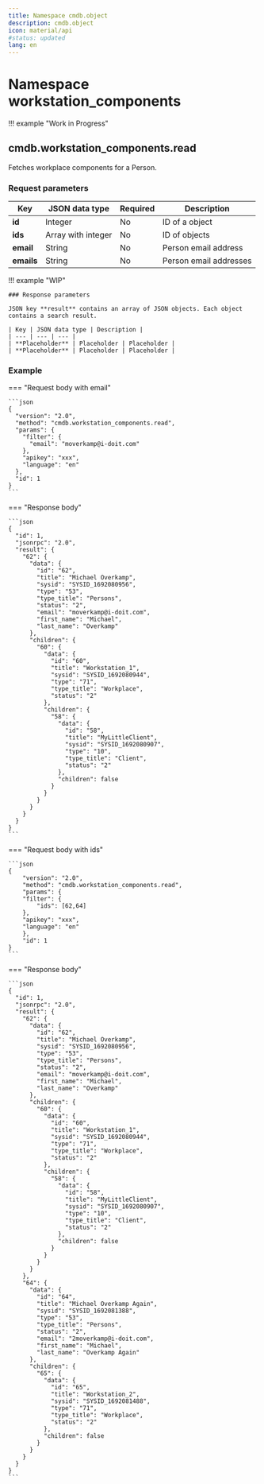 ```yaml
---
title: Namespace cmdb.object
description: cmdb.object
icon: material/api
#status: updated
lang: en
---
```


# Namespace workstation_components

!!! example "Work in Progress"

## cmdb.workstation_components.read

Fetches workplace components for a Person.

### Request parameters

| Key | JSON data type | Required | Description |
| --- | --- | --- | --- |
| **id** | Integer | No | ID of a object |
| **ids** | Array with integer | No | ID of objects |
| **email** | String | No | Person email address |
| **emails** | String | No | Person email addresses |

!!! example "WIP"

    ### Response parameters

    JSON key **result** contains an array of JSON objects. Each object contains a search result.

    | Key | JSON data type | Description |
    | --- | --- | --- |
    | **Placeholder** | Placeholder | Placeholder |
    | **Placeholder** | Placeholder | Placeholder |

### Example

=== "Request body with email"

    ```json
    {
      "version": "2.0",
      "method": "cmdb.workstation_components.read",
      "params": {
        "filter": {
          "email": "moverkamp@i-doit.com"
        },
        "apikey": "xxx",
        "language": "en"
      },
      "id": 1
    }
    ```

=== "Response body"

    ```json
    {
      "id": 1,
      "jsonrpc": "2.0",
      "result": {
        "62": {
          "data": {
            "id": "62",
            "title": "Michael Overkamp",
            "sysid": "SYSID_1692080956",
            "type": "53",
            "type_title": "Persons",
            "status": "2",
            "email": "moverkamp@i-doit.com",
            "first_name": "Michael",
            "last_name": "Overkamp"
          },
          "children": {
            "60": {
              "data": {
                "id": "60",
                "title": "Workstation_1",
                "sysid": "SYSID_1692080944",
                "type": "71",
                "type_title": "Workplace",
                "status": "2"
              },
              "children": {
                "58": {
                  "data": {
                    "id": "58",
                    "title": "MyLittleClient",
                    "sysid": "SYSID_1692080907",
                    "type": "10",
                    "type_title": "Client",
                    "status": "2"
                  },
                  "children": false
                }
              }
            }
          }
        }
      }
    }
    ```

=== "Request body with ids"

    ```json
    {
        "version": "2.0",
        "method": "cmdb.workstation_components.read",
        "params": {
        "filter": {
            "ids": [62,64]
        },
        "apikey": "xxx",
        "language": "en"
        },
        "id": 1
    }
    ```

=== "Response body"

    ```json
    {
      "id": 1,
      "jsonrpc": "2.0",
      "result": {
        "62": {
          "data": {
            "id": "62",
            "title": "Michael Overkamp",
            "sysid": "SYSID_1692080956",
            "type": "53",
            "type_title": "Persons",
            "status": "2",
            "email": "moverkamp@i-doit.com",
            "first_name": "Michael",
            "last_name": "Overkamp"
          },
          "children": {
            "60": {
              "data": {
                "id": "60",
                "title": "Workstation_1",
                "sysid": "SYSID_1692080944",
                "type": "71",
                "type_title": "Workplace",
                "status": "2"
              },
              "children": {
                "58": {
                  "data": {
                    "id": "58",
                    "title": "MyLittleClient",
                    "sysid": "SYSID_1692080907",
                    "type": "10",
                    "type_title": "Client",
                    "status": "2"
                  },
                  "children": false
                }
              }
            }
          }
        },
        "64": {
          "data": {
            "id": "64",
            "title": "Michael Overkamp Again",
            "sysid": "SYSID_1692081388",
            "type": "53",
            "type_title": "Persons",
            "status": "2",
            "email": "2moverkamp@i-doit.com",
            "first_name": "Michael",
            "last_name": "Overkamp Again"
          },
          "children": {
            "65": {
              "data": {
                "id": "65",
                "title": "Workstation_2",
                "sysid": "SYSID_1692081488",
                "type": "71",
                "type_title": "Workplace",
                "status": "2"
              },
              "children": false
            }
          }
        }
      }
    }
    ```
